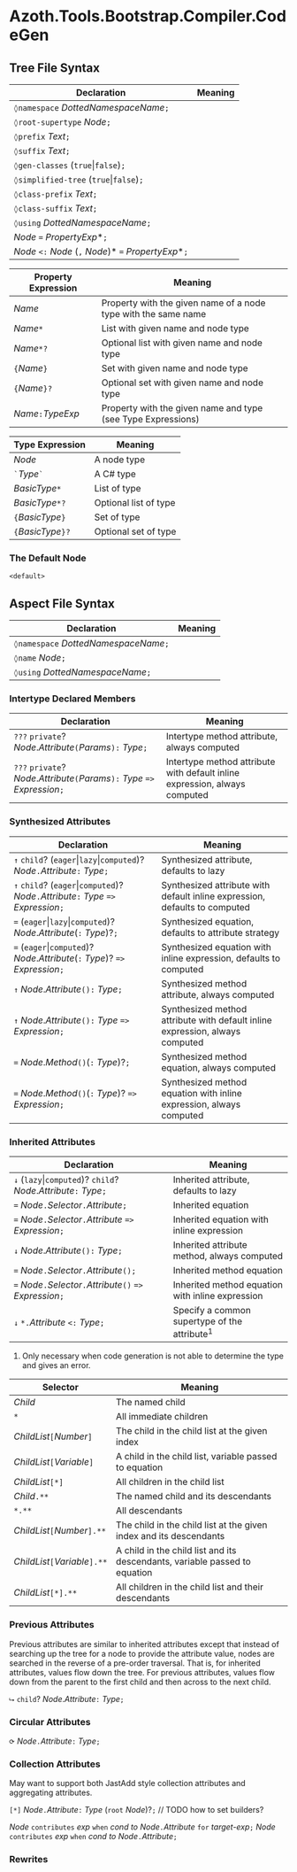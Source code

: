 # Azoth.Tools.Bootstrap.Compiler.CodeGen

## Tree File Syntax

| Declaration                                            | Meaning |
| ------------------------------------------------------ | ------- |
| `◊namespace` *DottedNamespaceName*`;`                  |         |
| `◊root-supertype` *Node*`;`                            |         |
| `◊prefix` *Text*`;`                                    |         |
| `◊suffix` *Text*`;`                                    |         |
| `◊gen-classes` (`true`\|`false`)`;`                    |         |
| `◊simplified-tree` (`true`\|`false`)`;`                |         |
| `◊class-prefix` *Text*`;`                              |         |
| `◊class-suffix` *Text*`;`                              |         |
| `◊using` *DottedNamespaceName*`;`                      |         |
| *Node* `=` *PropertyExp**`;`                           |         |
| *Node* `<:` *Node* (`,` *Node*)* `=` *PropertyExp**`;` |         |

| Property Expression | Meaning                                                        |
| ------------------- | -------------------------------------------------------------- |
| *Name*              | Property with the given name of a node type with the same name |
| *Name*`*`           | List with given name and node type                             |
| *Name*`*?`          | Optional list with given name and node type                    |
| `{`*Name*`}`        | Set with given name and node type                              |
| `{`*Name*`}?`       | Optional set with given name and node type                     |
| *Name*`:`*TypeExp*  | Property with the given name and type (see Type Expressions)   |

| Type Expression      | Meaning               |
| -------------------- | --------------------- |
| *Node*               | A node type           |
| `` ` ``*Type*`` ` `` | A C# type             |
| *BasicType*`*`       | List of type          |
| *BasicType*`*?`      | Optional list of type |
| `{`*BasicType*`}`    | Set of type           |
| `{`*BasicType*`}?`   | Optional set of type  |

### The Default Node

`<default>`

## Aspect File Syntax

| Declaration                           | Meaning |
| ------------------------------------- | ------- |
| `◊namespace` *DottedNamespaceName*`;` |         |
| `◊name` *Node*`;`                     |         |
| `◊using` *DottedNamespaceName*`;`     |         |

### Intertype Declared Members

| Declaration                                                                | Meaning                                                                      |
| -------------------------------------------------------------------------- | ---------------------------------------------------------------------------- |
| `???` `private`? *Node*.*Attribute*`(`*Params*`):` *Type*`;`                            | Intertype method attribute, always computed                                |
| `???` `private`? *Node*.*Attribute*`(`*Params*`):` *Type* `=>` *Expression*`;` | Intertype method attribute with default inline expression, always computed |

### Synthesized Attributes

| Declaration                                                                             | Meaning                                                                      |
| --------------------------------------------------------------------------------------- | ---------------------------------------------------------------------------- |
| `↑` `child`? (`eager`\|`lazy`\|`computed`)? *Node*`.`*Attribute*`:` *Type*`;`           | Synthesized attribute, defaults to lazy                                      |
| `↑` `child`? (`eager`\|`computed`)? *Node*`.`*Attribute*`:` *Type* `=>` *Expression*`;` | Synthesized attribute with default inline expression, defaults to computed   |
| `=` (`eager`\|`lazy`\|`computed`)? *Node*.*Attribute*(`:` *Type*)?`;`                   | Synthesized equation, defaults to attribute strategy                         |
| `=` (`eager`\|`computed`)? *Node*.*Attribute*(`:` *Type*)? `=>` *Expression*`;`         | Synthesized equation with inline expression, defaults to computed            |
| `↑` *Node*.*Attribute*`():` *Type*`;`                                | Synthesized method attribute, always computed                                |
| `↑` *Node*.*Attribute*`():` *Type* `=>` *Expression*`;`              | Synthesized method attribute with default inline expression, always computed |
| `=` *Node*.*Method*`()`(`:` *Type*)?`;`                                       | Synthesized method equation, always computed                                 |
| `=` *Node*.*Method*`()`(`:` *Type*)? `=>` *Expression*`;`                     | Synthesized method equation with inline expression, always computed          |

### Inherited Attributes

| Declaration                                                        | Meaning                                                 |
| ------------------------------------------------------------------ | ------------------------------------------------------- |
| `↓` (`lazy`\|`computed`)? `child`? *Node*.*Attribute*`:` *Type*`;` | Inherited attribute, defaults to lazy                   |
| `=` *Node*`.`*Selector*`.`*Attribute*`;`                           | Inherited equation                                      |
| `=` *Node*`.`*Selector*`.`*Attribute* `=>` *Expression*`;`         | Inherited equation with inline expression               |
| `↓` *Node*.*Attribute*`():` *Type*`;`                     | Inherited attribute method, always computed             |
| `=` *Node*`.`*Selector*`.`*Attribute*`();`                         | Inherited method equation                               |
| `=` *Node*`.`*Selector*`.`*Attribute*`()` `=>` *Expression*`;`     | Inherited method equation with inline expression        |
| `↓` `*.`*Attribute* `<:` *Type*`;`                                 | Specify a common supertype of the attribute<sup>1</sup> |

1. Only necessary when code generation is not able to determine the type and gives an error.

| Selector                       | Meaning                                                                    |
| ------------------------------ | -------------------------------------------------------------------------- |
| *Child*                        | The named child                                                            |
| `*`                            | All immediate children                                                     |
| *ChildList*`[`*Number*`]`      | The child in the child list at the given index                             |
| *ChildList*`[`*Variable*`]`    | A child in the child list, variable passed to equation                     |
| *ChildList*`[*]`               | All children in the child list                                             |
| *Child*`.**`                   | The named child and its descendants                                        |
| `*.**`                         | All descendants                                                            |
| *ChildList*`[`*Number*`].**`   | The child in the child list at the given index and its descendants         |
| *ChildList*`[`*Variable*`].**` | A child in the child list and its descendants, variable passed to equation |
| *ChildList*`[*].**`            | All children in the child list and their descendants                       |

### Previous Attributes

Previous attributes are similar to inherited attributes except that instead of searching up the tree for a node to provide the attribute value, nodes are searched in the reverse of a pre-order traversal. That is, for inherited attributes, values flow down the tree. For previous attributes, values flow down from the parent to the first child and then across to the next child.

`⮡` `child`? *Node*.*Attribute*`:` *Type*`;`

### Circular Attributes

`⟳` *Node*`.`*Attribute*`:` *Type*`;`

### Collection Attributes

May want to support both JastAdd style collection attributes and aggregating attributes.

`[*]` *Node*`.`*Attribute*`:` *Type* (`root` *Node*)?`;` // TODO how to set builders?

*Node* `contributes` *exp* `when` *cond* *to* *Node*`.`*Attribute* `for` *target-exp*`;`
*Node* `contributes` *exp* `when` *cond* *to* *Node*`.`*Attribute*`;`

### Rewrites
